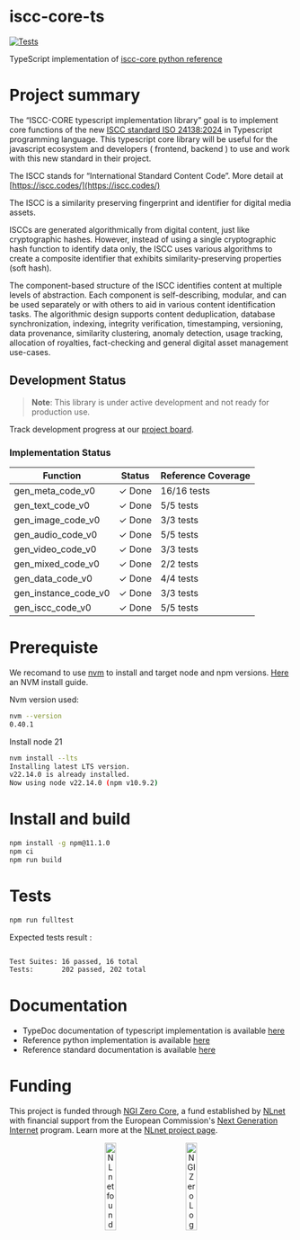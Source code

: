 # iscc-core-ts

[![Tests](https://github.com/branciard/iscc-core-ts/actions/workflows/tests.yml/badge.svg?branch=main)](https://github.com/branciard/iscc-core-ts/actions/workflows/tests.yml)

TypeScript implementation of [iscc-core python reference](https://github.com/iscc/iscc-core)

# Project summary

The “ISCC-CORE typescript implementation library” goal is to implement core functions of the new [ISCC standard ISO 24138:2024](https://www.iso.org/fr/standard/77899.html) in Typescript programming language.
This typescript core library will be useful for the javascript ecosystem and developers ( frontend, backend ) to use and work with this new standard in their project.

The ISCC stands for “International Standard Content Code”. More detail at [https://iscc.codes/](https://iscc.codes/)

The ISCC is a similarity preserving fingerprint and identifier for digital media assets.

ISCCs are generated algorithmically from digital content, just like cryptographic hashes. However, instead of using a single cryptographic hash function to identify data only, the ISCC uses various algorithms to create a composite identifier that exhibits similarity-preserving properties (soft hash).

The component-based structure of the ISCC identifies content at multiple levels of abstraction. Each component is self-describing, modular, and can be used separately or with others to aid in various content identification tasks. The algorithmic design supports content deduplication, database synchronization, indexing, integrity verification, timestamping, versioning, data provenance, similarity clustering, anomaly detection, usage tracking, allocation of royalties, fact-checking and general digital asset management use-cases.

## Development Status

> **Note**: This library is under active development and not ready for production use.

Track development progress at our [project board](https://github.com/users/branciard/projects/1).


### Implementation Status

| Function | Status | Reference Coverage |
|----------|--------|---------------|
| gen_meta_code_v0 | ✓ Done | 16/16 tests |
| gen_text_code_v0 | ✓ Done | 5/5 tests |
| gen_image_code_v0 | ✓ Done | 3/3 tests |
| gen_audio_code_v0 | ✓ Done | 5/5 tests |
| gen_video_code_v0 | ✓ Done | 3/3 tests |
| gen_mixed_code_v0 | ✓ Done | 2/2 tests |
| gen_data_code_v0 | ✓ Done | 4/4 tests |
| gen_instance_code_v0 | ✓ Done | 3/3 tests |
| gen_iscc_code_v0 | ✓ Done | 5/5 tests |


# Prerequiste

We recomand to use [nvm](https://github.com/nvm-sh/nvm) to install and target node and npm versions. [Here](https://www.freecodecamp.org/news/node-version-manager-nvm-install-guide/) an NVM install guide.

Nvm version used:
```sh
nvm --version
0.40.1
```
Install node 21 

```sh
nvm install --lts
Installing latest LTS version.
v22.14.0 is already installed.
Now using node v22.14.0 (npm v10.9.2)

```

# Install and build

```sh
npm install -g npm@11.1.0
npm ci
npm run build
```

# Tests

```sh
npm run fulltest
```

Expected tests result :

```sh

Test Suites: 16 passed, 16 total
Tests:       202 passed, 202 total
```

# Documentation

- TypeDoc documentation of typescript implementation is available [here](./docs/generated/iscc-core-ts/)
- Reference python implementation is available [here](https://github.com/iscc/iscc-core)
- Reference standard documentation is available [here](https://www.iso.org/fr/standard/77899.html)

# Funding

This project is funded through [NGI Zero Core](https://nlnet.nl/core), a fund established by [NLnet](https://nlnet.nl) with financial support from the European Commission's [Next Generation Internet](https://ngi.eu) program. Learn more at the [NLnet project page](https://nlnet.nl/project/ISCC-CORE-ts).

<p align="center">
  <a href="https://nlnet.nl"><img src="https://nlnet.nl/logo/banner.png" alt="NLnet foundation logo" width="20%" /></a>&nbsp;&nbsp;&nbsp;&nbsp;&nbsp;&nbsp;&nbsp;&nbsp;&nbsp;&nbsp;
  <a href="https://nlnet.nl/core"><img src="https://nlnet.nl/image/logos/NGI0_tag.svg" alt="NGI Zero Logo" width="20%" /></a>
</p>




